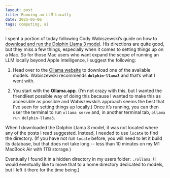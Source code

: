 ```yaml
---
layout: post
title: Running an LLM Locally
date: 2025-05-06
tags: computing, ai
---
```


I spent a portion of today following Cody Wabiszewski’s guide on how to [download and run the Dolphin Llama 3 model](https://www.gsnetwork.com/author/cbw50077/). His directions are quite good, but they miss a few things, especially when it comes to setting things up on a Mac. So for those Mac users who want expand the scope of running an LLM locally beyond Apple Intelligence, I suggest the following:

1. Head over to the [Ollama website](https://ollama.com/) to download one of the available models. Wabiszewski recommends **`dolphin-llama3`** and that’s what I went with.

2. You start with the **Ollama.app**. (I’m not crazy with this, but I wanted the friendliest possible way of doing this because I wanted to make this as accessible as possible and Wabiszewski’s approach seems the best that I’ve seen for setting things up locally.) Once it’s running, you can then user the terminal to run `ollama serve` and, in another terminal tab,  `ollama run dolphin-llama3`. 

When I downloaded the Dolphin Llama 3 model, it was not located where any of the posts I read suggested. Instead, I needed to use `locate` to find the directory. (If you have not run `locate` before, you will need to let it build its database, but that does not take long -- less than 10 minutes on my M1 MacBook Air with 1TB storage.)

Eventually I found it in a hidden directory in my users folder: `./ollama`. (I would eventually like to move that to a home directory dedicated to models, but I left it there for the time being.)